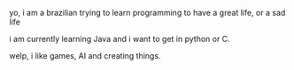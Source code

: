 yo, i am a brazilian trying to learn programming to have a great life, or a sad life

i am currently learning Java and i want to get in python or C.

welp, i like games, AI and creating things.
<!---
Hanabe-Fascart/Hanabe-Fascart is a ✨ special ✨ repository because its `README.md` (this file) appears on your GitHub profile.
You can click the Preview link to take a look at your changes.
--->
